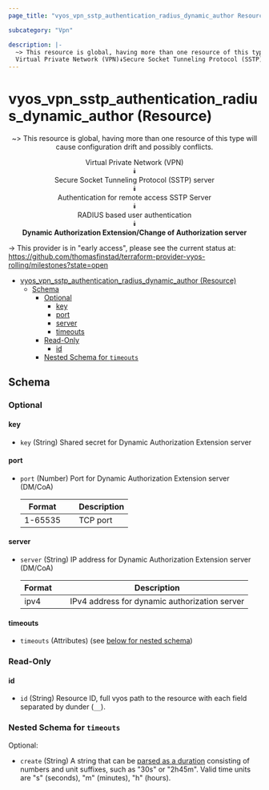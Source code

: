 ```yaml
---
page_title: "vyos_vpn_sstp_authentication_radius_dynamic_author Resource - vyos"

subcategory: "Vpn"

description: |-
  ~> This resource is global, having more than one resource of this type will cause configuration drift and possibly conflicts.
  Virtual Private Network (VPN)⯯Secure Socket Tunneling Protocol (SSTP) server⯯Authentication for remote access SSTP Server⯯RADIUS based user authentication⯯Dynamic Authorization Extension/Change of Authorization server
---
```


# vyos_vpn_sstp_authentication_radius_dynamic_author (Resource)
<center>

~> This resource is global, having more than one resource of this type will cause configuration drift and possibly conflicts.

Virtual Private Network (VPN)  
⯯  
Secure Socket Tunneling Protocol (SSTP) server  
⯯  
Authentication for remote access SSTP Server  
⯯  
RADIUS based user authentication  
⯯  
**Dynamic Authorization Extension/Change of Authorization server**


</center>

-> This provider is in "early access", please see the current status at: https://github.com/thomasfinstad/terraform-provider-vyos-rolling/milestones?state=open

<!--TOC-->

- [vyos_vpn_sstp_authentication_radius_dynamic_author (Resource)](#vyos_vpn_sstp_authentication_radius_dynamic_author-resource)
  - [Schema](#schema)
    - [Optional](#optional)
      - [key](#key)
      - [port](#port)
      - [server](#server)
      - [timeouts](#timeouts)
    - [Read-Only](#read-only)
      - [id](#id)
    - [Nested Schema for `timeouts`](#nested-schema-for-timeouts)

<!--TOC-->

<!-- schema generated by tfplugindocs -->
## Schema

### Optional

#### key
- `key` (String) Shared secret for Dynamic Authorization Extension server
#### port
- `port` (Number) Port for Dynamic Authorization Extension server (DM/CoA)

    |  Format   &emsp;|  Description  |
    |-----------|---------------|
    |  1-65535  &emsp;|  TCP port     |
#### server
- `server` (String) IP address for Dynamic Authorization Extension server (DM/CoA)

    |  Format  &emsp;|  Description                                    |
    |----------|-------------------------------------------------|
    |  ipv4    &emsp;|  IPv4 address for dynamic authorization server  |
#### timeouts
- `timeouts` (Attributes) (see [below for nested schema](#nestedatt--timeouts))

### Read-Only

#### id
- `id` (String) Resource ID, full vyos path to the resource with each field separated by dunder (`__`).

<a id="nestedatt--timeouts"></a>
### Nested Schema for `timeouts`

Optional:

- `create` (String) A string that can be [parsed as a duration](https://pkg.go.dev/time#ParseDuration) consisting of numbers and unit suffixes, such as &#34;30s&#34; or &#34;2h45m&#34;. Valid time units are &#34;s&#34; (seconds), &#34;m&#34; (minutes), &#34;h&#34; (hours).
